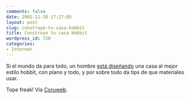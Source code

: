 ```yaml
---
comments: false
date: 2002-11-30 17:27:05
layout: post
slug: construye-tu-casa-hobbit
title: Construye tu casa Hobbit
wordpress_id: 720
categories:
- Internet
---
```


Si el mundo da para todo, un hombre [está diseñando](http://www.stormbear.com/bagend2/) una casa al mejor estilo hobbit, con plano y todo, y por sobre todo da tips de que materiales usar.





Tope freak! Vía [Coruweb](http://uxio.f2o.org/archives/000072.html#000072).




 
